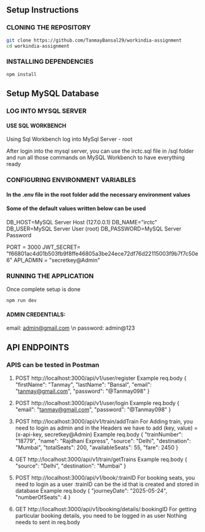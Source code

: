 ## Setup Instructions

### CLONING THE REPOSITORY

```bash
git clone https://github.com/TanmayBansal29/workindia-assignment
cd workindia-assignment
```

### INSTALLING DEPENDENCIES
```bash
npm install
```

## Setup MySQL Database
### LOG INTO MYSQL SERVER
#### USE SQL WORKBENCH 
Using Sql Workbench log into MySql Server - root

After login into the mysql server, you can use the irctc.sql file in /sql folder and run all those commands on MySQL Workbench to have everything ready

### CONFIGURING ENVIRONMENT VARIABLES
#### In the .env file in the root folder add the necessary environment values
#### Some of the default values written below can be used
DB_HOST=MySQL Server Host (127.0.0.1)
DB_NAME="irctc"
DB_USER=MySQL Server User (root)
DB_PASSWORD=MySQL Server Password

PORT = 3000
JWT_SECRET= "f66801ac4d01b503fb9f8ffe46805a3be24ece72df76d22115003f9b7f7c50e6"
API_ADMIN = "secretkey@Admin"

### RUNNING THE APPLICATION
Once complete setup is done 

```bash
npm run dev
```

#### ADMIN CREDENTIALS:
email: admin@gmail.com \n
password: admin@123

## API ENDPOINTS
### APIS can be tested in Postman

1. POST http://localhost:3000/api/v1/user/register
   Example req.body
   {
    "firstName": "Tanmay",
    "lastName": "Bansal",
    "email": "tanmay@gmail.com",
    "password": "@Tanmay098"
    }

2. POST http://localhost:3000/api/v1/user/login
   Example req.body
   {
    "email": "tanmay@gmail.com",
    "password": "@Tanmay098"
    }

3. POST http://localhost:3000/api/v1/train/addTrain
    For Adding train, you need to login as admin and in the Headers we have to add (key, value) = (x-api-key, secretkey@Admin)
    Example req.body
    {
    "trainNumber": "18779",
    "name": "Rajdhani Express",
    "source": "Delhi",
    "destination": "Mumbai",
    "totalSeats": 200,
    "availableSeats": 55,
    "fare": 2450
    }

4. GET http://localhost:3000/api/v1/train/getTrains
    Example req.body
    {
    "source": "Delhi",
    "destination": "Mumbai"
    }

5. POST http://localhost:3000/api/v1/book/:trainID
    For booking seats, you need to login as a user
    :trainID can be the id that is created and stored in database
    Example req.body
    {
    "journeyDate": "2025-05-24",
    "numberOfSeats": 4
    }

6. GET http://localhost:3000/api/v1/booking/details/:bookingID
    For getting particular booking details, you need to be logged in as user
    Nothing needs to sent in req.body
    